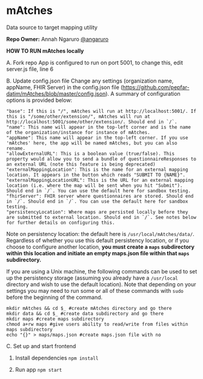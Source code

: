 # mAtches
Data source to target mapping utility

**Repo Owner:** Annah Ngaruro [@angaruro](https://github.com/angaruro)

**HOW TO RUN mAtches locally**

A. Fork repo
App is configured to run on port 5001, to change this, edit server.js file, line 6

B. Update config.json file
Change any settings (organization name, appName, FHIR Server) in the config.json file (https://github.com/pepfar-datim/mAtches/blob/master/config.json). A summary of configuration options is provided below:

	"base": If this is "/", mAtches will run at http://localhost:5001/. If this is "/some/other/extension/", mAtches will run at http://localhost:5001/some/other/extension/. Should end in `/`.
	"name": This name will appear in the top-left corner and is the name of the organization/instance for instance of mAtches.
	"appName": This name will appear in the top-left corner. If you use 'mAtches' here, the app will be named mAtches, but you can also rename.
	"allowExternalURL": This is a boolean value (true/false). This property would allow you to send a bundle of questionnaireResponses to an external URL (note this feature is being deprecated)
	"externalMappingLocation": This is the name for an external mapping location. It appears in the button which reads "SUBMIT TO {NAME}".
	"externalMappingLocationURL": This is the URL for an external mapping location (i.e. where the map will be sent when you hit "Submit"). Should end in `/`. You can use the default here for sandbox testing.
	"fhirServer": FHIR server where questionnaires are stored. Should end in `/`. Should end in `/`. You can use the default here for sandbox testing.
	"persistencyLocation": Where maps are persisted locally before they are submitted to external location. Should end in `/`. See notes below for further details on configuring this.

Note on persistency location: the default here is `/usr/local/mAtches/data/`. Regardless of whether you use this default persistency location, or if you choose to configure another location, **you must create a `maps` subdirectory within this location and initiate an empty maps.json file within that `maps` subdirectory.** 

If you are using a Unix machine, the following commands can be used to set up the persistency storage (assuming you already have a `/usr/local` directory and wish to use the default location). Note that depending on your settings you may need to run some or all of these commands with `sudo ` before the beginning of the command.

```cd /usr/local/ #go to /usr/local/
mkdir mAtches && cd $_ #create mAtches directory and go there
mkdir data && cd $_ #create data subdirectory and go there
mkdir maps #create maps subdirectory
chmod a+rw maps #give users ability to read/write from files within maps subdirectory
echo "{}" > maps/maps.json #create maps.json file with no 
```

C. Set up and start frontend
<br/>


1. Install dependencies
`npm install`

2. Run app
`npm start`

